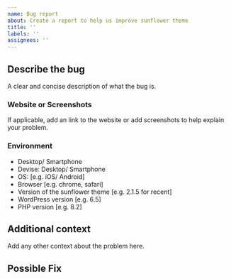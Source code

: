 ```yaml
---
name: Bug report
about: Create a report to help us improve sunflower theme
title: ''
labels: ''
assignees: ''
---
```


## Describe the bug
A clear and concise description of what the bug is.

### Website or Screenshots
If applicable, add an link to the website or add screenshots to help explain your problem.

### Environment
- Desktop/ Smartphone
 - Devise: Desktop/ Smartphone
 - OS: [e.g. iOS/ Android]
 - Browser [e.g. chrome, safari]
 - Version of the sunflower theme [e.g. 2.1.5 for recent]
 - WordPress version [e.g. 6.5]
 - PHP version [e.g. 8.2]

## Additional context
Add any other context about the problem here.

## Possible Fix
